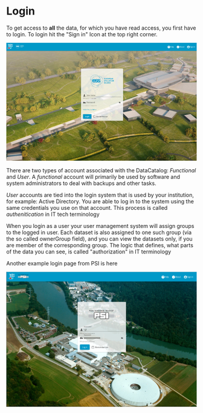 # Login

To get access to **all** the data, for which you have read access, you first have to login. To login hit the "Sign in" Icon at the top right corner.

![Login to ESS](img/login.png)

There are two types of account associated with the DataCatalog: *Functional* and *User*. A *functional* account will primarily be used by software and system administrators to deal with backups and other tasks.

*User* accounts are tied into the login system that is used by your institution, for example: Active Directory. You are able to log in to the system using the same credentials you use on that account. This process is called *authenitication* in IT tech terminology

When you login as a user your user management system will assign groups to the logged in user. Each dataset is also assigned to one such group (via the so called ownerGroup field), and you can view the datasets only, if you are member of the corresponding group. The logic that defines, what parts of the data you can see, is called "authorization" in IT terminology

Another  example login page from PSI is here

![Login to PSI](img/login-psi.png)

